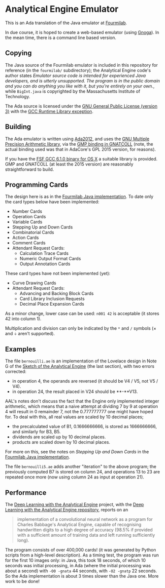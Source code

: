 # Analytical Engine Emulator

This is an Ada translation of the Java emulator at
[Fourmilab](http://www.fourmilab.ch/babbage/).

In due course, it is hoped to create a web-based emulator (using
[Gnoga](http://www.gnoga.com)). In the mean time, there is a command
line based version.

## Copying

The Java source of the Fourmilab emulator is included in this
repository for reference (in the `fourmilab/` subdirectory); the
Analytical Engine code's author states _Emulator source code is
intended for experienced Java developers, and is utterly
unsupported. The program is in the public domain and you can do
anything you like with it, but you're entirely on your own._, while
`BigInt.java` is copyrighted by the Massachusetts Institute of
Technology.

The Ada source is licensed under the
[GNU General Public License (version 3)][] with the
[GCC Runtime Library exception][].

[GNU General Public License (version 3)]: http://www.gnu.org/licenses/gpl.html
[GCC Runtime Library exception]: http://www.gnu.org/licenses/gcc-exception-faq.html

## Building

The Ada emulator is written using [Ada2012][], and uses the
[GNU Multiple Precision Arithmetic library][], via the
[GMP binding in GNATCOLL][] (note, the actual binding used was that in
AdaCore's GPL 2015 version, for reasons).

If you have the [FSF GCC 6.1.0 binary for OS X][] a suitable library
is provided. GMP and GNATCOLL (at least the 2015 version) are
reasonably straightforward to build.

[Ada2012]: http://www.ada-auth.org/standards/rm12_w_tc1/html/RM-TOC.html

[GNU Multiple Precision Arithmetic library]: https://gmplib.org

[GMP binding in GNATCOLL]: https://github.com/AdaCore/gnatcoll/blob/master/src/gmp/gnatcoll-gmp-integers.ads

[FSF GCC 6.1.0 binary for OS X]: https://sourceforge.net/projects/gnuada/files/GNAT_GCC%20Mac%20OS%20X/6.1.0/

## Programming Cards

The design here is as in the [Fourmilab Java implementation][]. To
date only the card types below have been implemented:

  * Number Cards
  * Operation Cards
  * Variable Cards
  * Stepping Up and Down Cards
  * Combinatorial Cards
  * Action Cards
  * Comment Cards
  * Attendant Request Cards:
    * Calculation Trace Cards
    * Numeric Output Format Cards
    * Output Annotation Cards

These card types have not been implemented (yet):

  * Curve Drawing Cards
  * Attendant Request Cards:
    * Advancing and Backing Block Cards
    * Card Library Inclusion Requests
    * Decimal Place Expansion Cards

As a minor change, lower case can be used: `n001 42` is
acceptable (it stores 42 into column 1).

Multiplication and division can only be indicated by the `*`
and `/` symbols (× and ÷ aren't supported).

[Fourmilab Java implementation]: https://www.fourmilab.ch/babbage/cards.html

## Examples

The file `bernouilli.ae` is an implementation of the Lovelace design
in Note G of the [Sketch of the Analytical Engine][] (the last
section), with two errors corrected:

  * in operation 4, the operands are reversed (it should be V4 / V5,
    not V5 / V4).
  * in operation 24, the result placed in V24 should be **-**V13.

AAL's notes don't discuss the fact that the Engine only implemented
integer arithmetic, which means that a naive attempt at dividing 7 by
9 at operation 4 will result in 0 remainder 7, not the 0.777777777 one
might have hoped for. To deal with this, all real values are scaled by
10 decimal places;

  * the precalculated value of B1, 0.1666666666, is stored as
    1666666666, and similarly for B3, B5.
  * dividends are scaled up by 10 decimal places.
  * products are scaled down by 10 decimal places.

For more on this, see the notes on _Stepping Up and Down Cards_ in the
[Fourmilab Java implementation][].

The file `bernouilli5.ae` adds another "iteration" to the above
program; the previously computed B7 is stored on column 24, and
operations 13 to 23 are repeated once more (now using column 24 as
input at operation 21).

[Sketch of the Analytical Engine]: https://www.fourmilab.ch/babbage/sketch.html

## Performance

The [Deep Learning with the Analytical Engine][] project, with the [Deep Learning with the Analytical Engine repository][], reports on an

> implementation of a convolutional neural network as a program for
> Charles Babbage's Analytical Engine, capable of recognising
> handwritten digits to a high degree of accuracy (98.5% if provided
> with a sufficient amount of training data and left running
> sufficiently long).

The program consists of over 400,000 cards! (it was generated by
Python scripts from a high-level description). As a timing test, the
program was run for the first 10 images only: in Java, this took 18
seconds, of which 10 seconds was initial processing, in Ada (where the
initial processing was about a second) with `-O0 -gnata` 44 seconds,
with `-O2 -gnatp` 22 seconds. So the Ada implementation is about 3
times slower than the Java one. More work to be done!

[Deep Learning with the Analytical Engine]: https://cp4space.wordpress.com/2016/02/06/deep-learning-with-the-analytical-engine/
[Deep Learning with the Analytical Engine repository]: https://gitlab.com/apgoucher/DLAE
